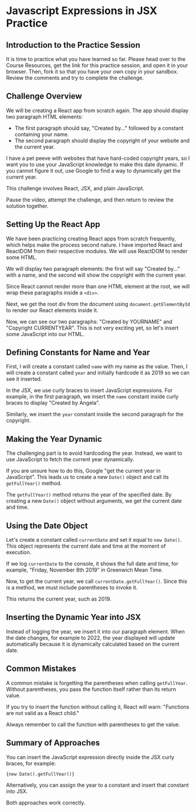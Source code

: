 # Javascript Expressions in JSX Practice

## Introduction to the Practice Session

It is time to practice what you have learned so far. Please head over to the Course Resources, get the link for this practice session, and open it in your browser. Then, fork it so that you have your own copy in your sandbox. Review the comments and try to complete the challenge.

## Challenge Overview

We will be creating a React app from scratch again. The app should display two paragraph HTML elements:

- The first paragraph should say, "Created by..." followed by a constant containing your name.
- The second paragraph should display the copyright of your website and the current year.

I have a pet peeve with websites that have hard-coded copyright years, so I want you to use your JavaScript knowledge to make this date dynamic. If you cannot figure it out, use Google to find a way to dynamically get the current year.

This challenge involves React, JSX, and plain JavaScript.

Pause the video, attempt the challenge, and then return to review the solution together.

## Setting Up the React App

We have been practicing creating React apps from scratch frequently, which helps make the process second nature. I have imported React and ReactDOM from their respective modules. We will use ReactDOM to render some HTML.

We will display two paragraph elements: the first will say "Created by..." with a name, and the second will show the copyright with the current year.

Since React cannot render more than one HTML element at the root, we will wrap these paragraphs inside a `<div>`.

Next, we get the root div from the document using `document.getElementById` to render our React elements inside it.

Now, we can see our two paragraphs: "Created by YOURNAME" and "Copyright CURRENTYEAR". This is not very exciting yet, so let's insert some JavaScript into our HTML.

## Defining Constants for Name and Year

First, I will create a constant called `name` with my name as the value. Then, I will create a constant called `year` and initially hardcode it as 2019 so we can see it inserted.

In the JSX, we use curly braces to insert JavaScript expressions. For example, in the first paragraph, we insert the `name` constant inside curly braces to display "Created by Angela".

Similarly, we insert the `year` constant inside the second paragraph for the copyright.

## Making the Year Dynamic

The challenging part is to avoid hardcoding the year. Instead, we want to use JavaScript to fetch the current year dynamically.

If you are unsure how to do this, Google "get the current year in JavaScript". This leads us to create a new `Date()` object and call its `getFullYear()` method.

The `getFullYear()` method returns the year of the specified date. By creating a new `Date()` object without arguments, we get the current date and time.

## Using the Date Object

Let's create a constant called `currentDate` and set it equal to `new Date()`. This object represents the current date and time at the moment of execution.

If we log `currentDate` to the console, it shows the full date and time, for example, "Friday, November 8th 2019" in Greenwich Mean Time.

Now, to get the current year, we call `currentDate.getFullYear()`. Since this is a method, we must include parentheses to invoke it.

This returns the current year, such as 2019.

## Inserting the Dynamic Year into JSX

Instead of logging the year, we insert it into our paragraph element. When the date changes, for example to 2022, the year displayed will update automatically because it is dynamically calculated based on the current date.

## Common Mistakes

A common mistake is forgetting the parentheses when calling `getFullYear`. Without parentheses, you pass the function itself rather than its return value.

If you try to insert the function without calling it, React will warn: "Functions are not valid as a React child."

Always remember to call the function with parentheses to get the value.

## Summary of Approaches

You can insert the JavaScript expression directly inside the JSX curly braces, for example:

`{new Date().getFullYear()}`

Alternatively, you can assign the year to a constant and insert that constant into JSX.

Both approaches work correctly.
